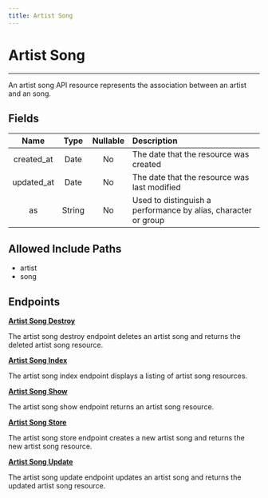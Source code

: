 ```yaml
---
title: Artist Song
---
```


# Artist Song

---

An artist song API resource represents the association between an artist and an song.

## Fields

|    Name    |  Type   | Nullable | Description                                                    |
| :--------: | :-----: | :------: | :------------------------------------------------------------- |
| created_at | Date    | No       | The date that the resource was created                         |
| updated_at | Date    | No       | The date that the resource was last modified                   |
| as         | String  | No       | Used to distinguish a performance by alias, character or group |

## Allowed Include Paths

* artist
* song

## Endpoints

**[Artist Song Destroy](/wiki/artistsong/destroy/)**

The artist song destroy endpoint deletes an artist song and returns the deleted artist song resource.

**[Artist Song Index](/wiki/artistsong/index/)**

The artist song index endpoint displays a listing of artist song resources.

**[Artist Song Show](/wiki/artistsong/show/)**

The artist song show endpoint returns an artist song resource.

**[Artist Song Store](/wiki/artistsong/store/)**

The artist song store endpoint creates a new artist song and returns the new artist song resource.

**[Artist Song Update](/wiki/artistsong/update/)**

The artist song update endpoint updates an artist song and returns the updated artist song resource.